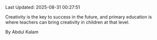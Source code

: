 Last Updated: 2025-08-31 00:27:51

Creativity is the key to success in the future, and primary education is where teachers can bring creativity in children at that level.

By Abdul Kalam